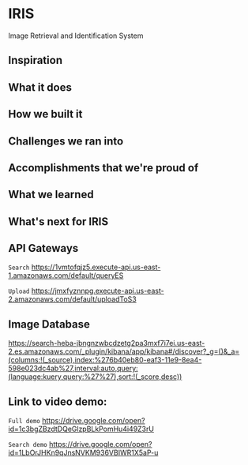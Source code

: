 # IRIS
Image Retrieval and Identification System

## Inspiration
## What it does
## How we built it
## Challenges we ran into
## Accomplishments that we're proud of
## What we learned
## What's next for IRIS

## API Gateways 
`Search` https://1vmtofqjz5.execute-api.us-east-1.amazonaws.com/default/queryES

`Upload` https://jmxfyznnpg.execute-api.us-east-2.amazonaws.com/default/uploadToS3

## Image Database
https://search-heba-jbngnzwbcdzetg2pa3mxf7i7ei.us-east-2.es.amazonaws.com/_plugin/kibana/app/kibana#/discover?_g=()&_a=(columns:!(_source),index:%276b40eb80-eaf3-11e9-8ea4-598e023dc4ab%27,interval:auto,query:(language:kuery,query:%27%27),sort:!(_score,desc))

## Link to video demo:
`Full demo` https://drive.google.com/open?id=1c3bgZBzdtDQeGlzpBLkPomHu4i49Z3rU

`Search demo` https://drive.google.com/open?id=1LbOrJHKn9qJnsNVKM936VBIWR1X5aP-u



